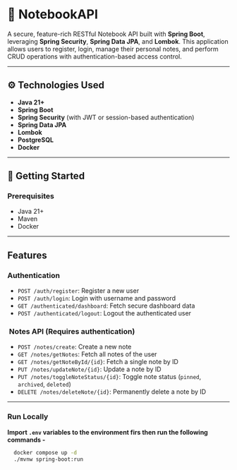 # 📝 NotebookAPI

A secure, feature-rich RESTful Notebook API built with **Spring Boot**, leveraging **Spring Security**, **Spring Data JPA**, and **Lombok**. This application allows users to register, login, manage their personal notes, and perform CRUD operations with authentication-based access control.

---

## ⚙️ Technologies Used

- **Java 21+**
- **Spring Boot**
- **Spring Security** (with JWT or session-based authentication)
- **Spring Data JPA**
- **Lombok**
- **PostgreSQL**
- **Docker**

---
## 🚀 Getting Started

### Prerequisites
- Java 21+
- Maven
- Docker
---

##  Features

###  Authentication
- `POST /auth/register`: Register a new user
- `POST /auth/login`: Login with username and password
- `GET /authenticated/dashboard`: Fetch secure dashboard data
- `POST /authenticated/logout`: Logout the authenticated user

### ️ Notes API (Requires authentication)
- `POST /notes/create`: Create a new note
- `GET /notes/getNotes`: Fetch all notes of the user
- `GET /notes/getNoteById/{id}`: Fetch a single note by ID
- `PUT /notes/updateNote/{id}`: Update a note by ID
- `PUT /notes/toggleNoteStatus/{id}`: Toggle note status (`pinned`, `archived`, `deleted`)
- `DELETE /notes/deleteNote/{id}`: Permanently delete a note by ID

---

### Run Locally

**Import `.env` variables to the environment firs then run the following commands -**

```bash
  docker compose up -d
  ./mvnw spring-boot:run
```

